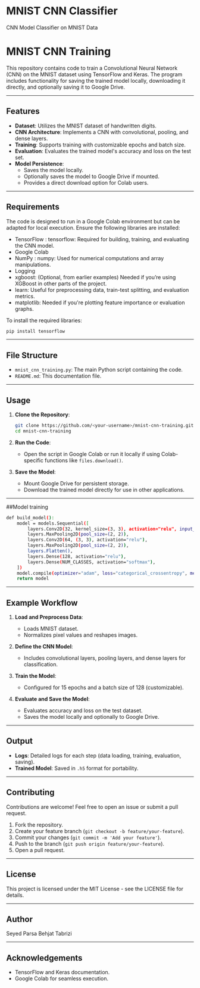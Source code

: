 # MNIST CNN Classifier
CNN Model Classifier on MNIST Data
# MNIST CNN Training

This repository contains code to train a Convolutional Neural Network (CNN) on the MNIST dataset using TensorFlow and Keras. The program includes functionality for saving the trained model locally, downloading it directly, and optionally saving it to Google Drive.

---

## Features

- **Dataset**: Utilizes the MNIST dataset of handwritten digits.
- **CNN Architecture**: Implements a CNN with convolutional, pooling, and dense layers.
- **Training**: Supports training with customizable epochs and batch size.
- **Evaluation**: Evaluates the trained model's accuracy and loss on the test set.
- **Model Persistence**:
  - Saves the model locally.
  - Optionally saves the model to Google Drive if mounted.
  - Provides a direct download option for Colab users.

---

## Requirements

The code is designed to run in a Google Colab environment but can be adapted for local execution. Ensure the following libraries are installed:

- TensorFlow : tensorflow: Required for building, training, and evaluating the CNN model.
- Google Colab 
- NumPy : numpy: Used for numerical computations and array manipulations.
- Logging
- xgboost: (Optional, from earlier examples) Needed if you’re using XGBoost in other parts of the project.
- learn: Useful for preprocessing data, train-test splitting, and evaluation metrics.
- matplotlib: Needed if you're plotting feature importance or evaluation graphs.

To install the required libraries:
```bash
pip install tensorflow
```

---

## File Structure

- `mnist_cnn_training.py`: The main Python script containing the code.
- `README.md`: This documentation file.

---

## Usage

1. **Clone the Repository**:
   ```bash
   git clone https://github.com/<your-username>/mnist-cnn-training.git
   cd mnist-cnn-training
   ```

2. **Run the Code**:
   - Open the script in Google Colab or run it locally if using Colab-specific functions like `files.download()`.
   
3. **Save the Model**:
   - Mount Google Drive for persistent storage.
   - Download the trained model directly for use in other applications.

---
##Model training
```bash
def build_model():
    model = models.Sequential([
        layers.Conv2D(32, kernel_size=(3, 3), activation="relu", input_shape=(IMG_HEIGHT, IMG_WIDTH, 1)),
        layers.MaxPooling2D(pool_size=(2, 2)),
        layers.Conv2D(64, (3, 3), activation="relu"),
        layers.MaxPooling2D(pool_size=(2, 2)),
        layers.Flatten(),
        layers.Dense(128, activation="relu"),
        layers.Dense(NUM_CLASSES, activation="softmax"),
    ])
    model.compile(optimizer="adam", loss="categorical_crossentropy", metrics=["accuracy"])
    return model
```
---
## Example Workflow

1. **Load and Preprocess Data**:
   - Loads MNIST dataset.
   - Normalizes pixel values and reshapes images.

2. **Define the CNN Model**:
   - Includes convolutional layers, pooling layers, and dense layers for classification.

3. **Train the Model**:
   - Configured for 15 epochs and a batch size of 128 (customizable).

4. **Evaluate and Save the Model**:
   - Evaluates accuracy and loss on the test dataset.
   - Saves the model locally and optionally to Google Drive.

---

## Output

- **Logs**: Detailed logs for each step (data loading, training, evaluation, saving).
- **Trained Model**: Saved in `.h5` format for portability.

---

## Contributing

Contributions are welcome! Feel free to open an issue or submit a pull request.

1. Fork the repository.
2. Create your feature branch (`git checkout -b feature/your-feature`).
3. Commit your changes (`git commit -m 'Add your feature'`).
4. Push to the branch (`git push origin feature/your-feature`).
5. Open a pull request.

---

## License

This project is licensed under the MIT License - see the LICENSE file for details.

---

## Author

Seyed Parsa Behjat Tabrizi

---

## Acknowledgements

- TensorFlow and Keras documentation.
- Google Colab for seamless execution.
